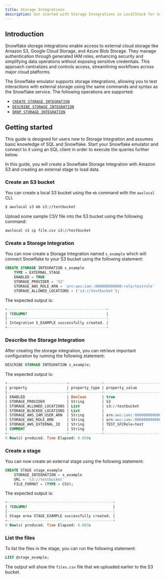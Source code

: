 ```yaml
---
title: Storage Integrations
description: Get started with Storage Integrations in LocalStack for Snowflake
---
```




## Introduction

Snowflake storage integrations enable access to external cloud storage like Amazon S3, Google Cloud Storage, and Azure Blob Storage. They manage authentication through generated IAM roles, enhancing security and simplifying data operations without exposing sensitive credentials. This approach centralizes and controls access, streamlining workflows across major cloud platforms.

The Snowflake emulator supports storage integrations, allowing you to test interactions with external storage using the same commands and syntax as the Snowflake service. The following operations are supported:

-   [`CREATE STORAGE INTEGRATION`](https://docs.snowflake.com/en/sql-reference/sql/create-storage-integration)
-   [`DESCRIBE STORAGE INTEGRATION`](https://docs.snowflake.com/en/sql-reference/sql/describe-storage-integration)
-   [`DROP STORAGE INTEGRATION`](https://docs.snowflake.com/en/sql-reference/sql/drop-storage-integration)

## Getting started

This guide is designed for users new to Storage Integration and assumes basic knowledge of SQL and Snowflake. Start your Snowflake emulator and connect to it using an SQL client in order to execute the queries further below.

In this guide, you will create a Snowflake Storage Integration with Amazon S3 and creating an external stage to load data.

### Create an S3 bucket

You can create a local S3 bucket using the `mb` command with the `awslocal` CLI.

```bash
$ awslocal s3 mb s3://testbucket
```

Upload some sample CSV file into the S3 bucket using the following command:

```bash 
awslocal s3 cp file.csv s3://testbucket
```

### Create a Storage Integration

You can now create a Storage Integration named `s_example` which will connect Snowflake to your S3 bucket using the following statement:

```sql
CREATE STORAGE INTEGRATION s_example
    TYPE = EXTERNAL_STAGE 
    ENABLED = TRUE 
    STORAGE_PROVIDER = 'S3'
    STORAGE_AWS_ROLE_ARN = 'arn:aws:iam::000000000000:role/testrole'
    STORAGE_ALLOWED_LOCATIONS = ('s3://testbucket');
```

The expected output is:

```sql
+---------------------------------------------+
| ?COLUMN?                                    |
|---------------------------------------------|
| Integration S_EXAMPLE successfully created. |
+---------------------------------------------+
```

### Describe the Storage Integration

After creating the storage integration, you can retrieve important configuration by running the following statement:

```sql 
DESCRIBE STORAGE INTEGRATION s_example;
```

The expected output is:

```sql
+---------------------------+---------------+-----------------------------------------+------------------+
| property                  | property_type | property_value                          | property_default |
|---------------------------+---------------+-----------------------------------------+------------------|
| ENABLED                   | Boolean       | true                                    | false            |
| STORAGE_PROVIDER          | String        | S3                                      |                  |
| STORAGE_ALLOWED_LOCATIONS | List          | s3://testbucket                         | []               |
| STORAGE_BLOCKED_LOCATIONS | List          |                                         | []               |
| STORAGE_AWS_IAM_USER_ARN  | String        | arn:aws:iam::000000000000:user/test     |                  |
| STORAGE_AWS_ROLE_ARN      | String        | arn:aws:iam::000000000000:role/testrole |                  |
| STORAGE_AWS_EXTERNAL_ID   | String        | TEST_SFCRole=test                       |                  |
| COMMENT                   | String        |                                         |                  |
+---------------------------+---------------+-----------------------------------------+------------------+
8 Row(s) produced. Time Elapsed: 0.050s
```

### Create a stage

You can now create an external stage using the following statement:

```sql 
CREATE STAGE stage_example
    STORAGE_INTEGRATION = s_example
    URL = 's3://testbucket'
    FILE_FORMAT = (TYPE = CSV);
```

The expected output is:

```sql
+------------------------------------------------+
| ?COLUMN?                                       |
|------------------------------------------------|
| Stage area STAGE_EXAMPLE successfully created. |
+------------------------------------------------+
0 Row(s) produced. Time Elapsed: 0.083s
```

### List the files

To list the files in the stage, you can run the following statement:

```sql
LIST @stage_example;
```

The output will show the `files.csv` file that we uploaded earlier to the S3 bucket.